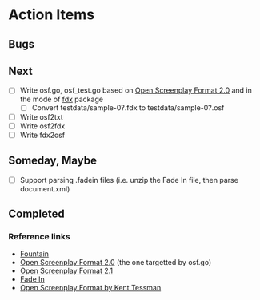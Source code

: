 
# Action Items

## Bugs

## Next

+ [ ] Write osf.go, osf_test.go based on [Open Screenplay Format 2.0](https://sourceforge.net/projects/openscrfmt/) and in the mode of [fdx](https://github.com/rsdoiel/fdx) package
    + [ ] Convert testdata/sample-0?.fdx to testdata/sample-0?.osf
+ [ ] Write osf2txt
+ [ ] Write osf2fdx
+ [ ] Write fdx2osf

## Someday, Maybe

+ [ ] Support parsing .fadein files (i.e. unzip the Fade In file, then parse document.xml)

## Completed

### Reference links

+ [Fountain](https://fountain.io)
+ [Open Screenplay Format 2.0](https://sourceforge.net/projects/openscrfmt/) (the one targetted by osf.go)
+ [Open Screenplay Format 2.1](https://github.com/severdia/Open-Screenplay-Format)
+ [Fade In](https://www.fadeinpro.com)
+ [Open Screenplay Format by Kent Tessman](http://www.kenttessman.com/2012/02/open-screenplay-format/)


